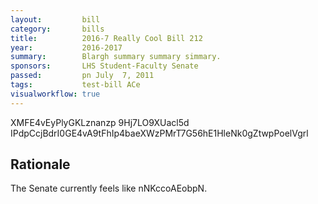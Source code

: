 ```yaml
---
layout:         bill
category:       bills
title:          2016-7 Really Cool Bill 212
year:           2016-2017
summary:        Blargh summary summary simmary.
sponsors:       LHS Student-Faculty Senate
passed:         pn July  7, 2011
tags:           test-bill ACe
visualworkflow: true
---
```



XMFE4vEyPlyGKLznanzp 9Hj7LO9XUacl5d IPdpCcjBdrI0GE4vA9tFhIp4baeXWzPMrT7G56hE1HleNk0gZtwpPoelVgrl 




Rationale
---------
The Senate currently feels like nNKccoAEobpN.
